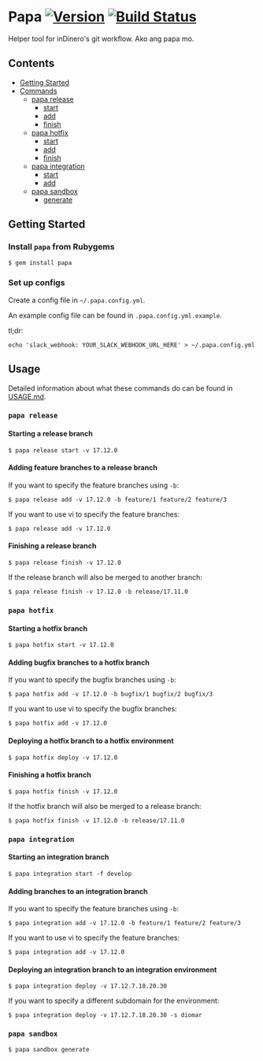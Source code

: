 # Papa [![Version](https://img.shields.io/gem/v/papa.svg?style=flat)](https://rubygems.org/gems/papa) [![Build Status](https://img.shields.io/travis/b-ggs/papa/master.svg?style=flat)](https://travis-ci.org/b-ggs/papa)

Helper tool for inDinero's git workflow. Ako ang papa mo.

## Contents

* [Getting Started](#getting-started)
* [Commands](#commands)
  * [papa release](#papa-release)
    * [start](#starting-a-release-branch)
    * [add](#adding-feature-branches-to-a-release-branch)
    * [finish](#finishing-a-release-branch)
  * [papa hotfix](#papa-hotfix)
    * [start](#starting-a-hotfix-branch)
    * [add](#adding-bugfix-branches-to-a-hotfix-branch)
    * [finish](#finishing-a-hotfix-branch)
  * [papa integration](#papa-integration)
    * [start](#starting-an-integration-branch)
    * [add](#adding-branches-to-an-integration-branch)
  * [papa sandbox](#papa-sandbox)
    * [generate](#papa-sandbox)

## Getting Started

### Install `papa` from Rubygems

```
$ gem install papa
```

### Set up configs

Create a config file in `~/.papa.config.yml`.

An example config file can be found in `.papa.config.yml.example`.

tl;dr:

```
echo 'slack_webhook: YOUR_SLACK_WEBHOOK_URL_HERE' > ~/.papa.config.yml
```

## Usage

Detailed information about what these commands do can be found in [USAGE.md](https://github.com/b-ggs/papa/blob/master/USAGE.md).

### `papa release`

#### Starting a release branch

```
$ papa release start -v 17.12.0
```

#### Adding feature branches to a release branch

If you want to specify the feature branches using `-b`:

```
$ papa release add -v 17.12.0 -b feature/1 feature/2 feature/3
```

If you want to use vi to specify the feature branches:

```
$ papa release add -v 17.12.0
```

#### Finishing a release branch

```
$ papa release finish -v 17.12.0
```

If the release branch will also be merged to another branch:

```
$ papa release finish -v 17.12.0 -b release/17.11.0
```

### `papa hotfix`

#### Starting a hotfix branch

```
$ papa hotfix start -v 17.12.0
```

#### Adding bugfix branches to a hotfix branch


If you want to specify the bugfix branches using `-b`:

```
$ papa hotfix add -v 17.12.0 -b bugfix/1 bugfix/2 bugfix/3
```

If you want to use vi to specify the bugfix branches:

```
$ papa hotfix add -v 17.12.0
```

#### Deploying a hotfix branch to a hotfix environment

```
$ papa hotfix deploy -v 17.12.0
```

#### Finishing a hotfix branch

```
$ papa hotfix finish -v 17.12.0
```

If the hotfix branch will also be merged to a release branch:

```
$ papa hotfix finish -v 17.12.0 -b release/17.11.0
```

### `papa integration`

#### Starting an integration branch

```
$ papa integration start -f develop
```

#### Adding branches to an integration branch

If you want to specify the feature branches using `-b`:

```
$ papa integration add -v 17.12.0 -b feature/1 feature/2 feature/3
```

If you want to use vi to specify the feature branches:

```
$ papa integration add -v 17.12.0
```

#### Deploying an integration branch to an integration environment

```
$ papa integration deploy -v 17.12.7.18.20.30
```

If you want to specify a different subdomain for the environment:

```
$ papa integration deploy -v 17.12.7.18.20.30 -s diomar
```

### `papa sandbox`

```
$ papa sandbox generate
```
